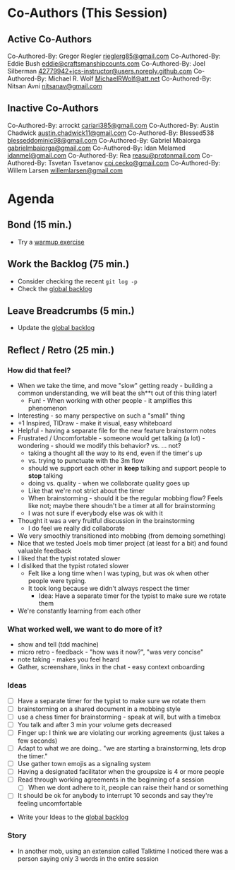 # Co-Authors (This Session)

## Active Co-Authors

Co-Authored-By: Gregor Riegler <rieglerg85@gmail.com>
Co-Authored-By: Eddie Bush <eddie@craftsmanshipcounts.com>
Co-Authored-By: Joel Silberman <42779942+jcs-instructor@users.noreply.github.com>
Co-Authored-By: Michael R. Wolf <MichaelRWolf@att.net>
Co-Authored-By: Nitsan Avni <nitsanav@gmail.com>

## Inactive Co-Authors

Co-Authored-By: arrockt <cariari385@gmail.com>
Co-Authored-By: Austin Chadwick <austin.chadwick11@gmail.com>
Co-Authored-By: Blessed538 <blesseddominic98@gmail.com>
Co-Authored-By: Gabriel Mbaiorga <gabrielmbaiorga@gmail.com>
Co-Authored-By: Idan Melamed <idanmel@gmail.com>
Co-Authored-By: Rea <reasu@protonmail.com>
Co-Authored-By: Tsvetan Tsvetanov <cpi.cecko@gmail.com>
Co-Authored-By: Willem Larsen <willemlarsen@gmail.com>

# Agenda

## Bond (15 min.)

-   Try a [warmup exercise](../docs/warmup-exercises.md)

## Work the Backlog (75 min.)

-   Consider checking the recent `git log -p`
-   Check the [global backlog](../docs/backlog.md)

## Leave Breadcrumbs (5 min.)

-   Update the [global backlog](../docs/backlog.md)

## Reflect / Retro (25 min.)

### How did that feel?

- When we take the time, and move "slow" getting ready - building a common understanding, we will beat the sh**t out of this thing later!
  - Fun! - When working with other people - it amplifies this phenomenon
- Interesting - so many perspective on such a "small" thing
- +1 Inspired, TlDraw - make it visual, easy whiteboard
- Helpful - having a separate file for the new feature brainstorm notes
- Frustrated / Uncomfortable - someone would get talking (a lot) - wondering - should we modify this behavior? vs. ... not?
  - taking a thought all the way to its end, even if the timer's up
  - vs. trying to punctuate with the 3m flow
  - should we support each other in **keep** talking and support people to **stop** talking
  - doing vs. quality - when we collaborate quality goes up
  - Like that we're not strict about the timer
  - When brainstorming - should it be the regular mobbing flow? Feels like not; maybe there shoudn't be a timer at all for brainstorming
  - I was not sure if everybody else was ok with it
- Thought it was a very fruitful discussion in the brainstorming
  - I do feel we really did collaborate
- We very smoothly transitioned into mobbing (from demoing something)
- Nice that we tested Joels mob timer project (at least for a bit) and found valuable feedback
- I liked that the typist rotated slower
- I disliked that the typist rotated slower
  - Felt like a long time when I was typing, but was ok when other people were typing.
  - It took long because we didn't always respect the timer
    - Idea: Have a separate timer for the typist to make sure we rotate them
- We're constantly learning from each other

### What worked well, we want to do more of it?

- show and tell (tdd machine)
- micro retro - feedback - "how was it now?", "was very concise"
- note taking - makes you feel heard
- Gather, screenshare, links in the chat - easy context onboarding

### Ideas

- [ ] Have a separate timer for the typist to make sure we rotate them
- [ ] brainstorming on a shared document in a mobbing style
- [ ] use a chess timer for brainstorming - speak at will, but with a timebox
- [ ] You talk and after 3 min your volume gets decreased
- [ ] Finger up: I think we are violating our working agreements (just takes a few seconds)
- [ ] Adapt to what we are doing.. "we are starting a brainstorming, lets drop the timer."
- [ ] Use gather town emojis as a signaling system
- [ ] Having a designated facilitator when the groupsize is 4 or more people
- [ ] Read through working agreements in the beginning of a session
  - [ ] When we dont adhere to it, people can raise their hand or something
- [ ] It should be ok for anybody to interrupt 10 seconds and say they're feeling uncomfortable

- Write your Ideas to the [global backlog](../docs/backlog.md)


### Story
- In another mob, using an extension called Talktime I noticed there was a person saying only 3 words in the entire session

